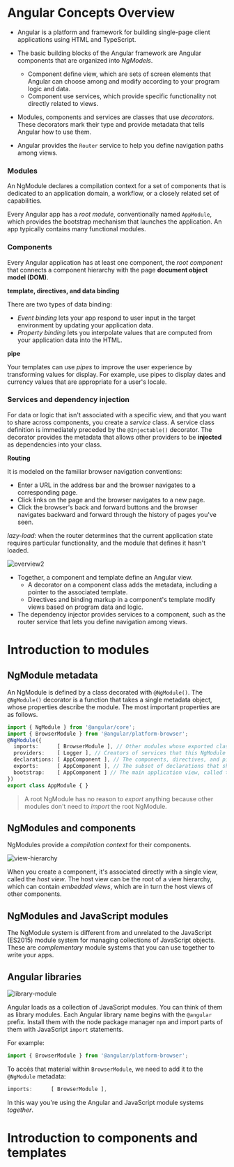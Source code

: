 # Angular Concepts Overview

* Angular is a platform and framework for building single-page client applications using HTML and TypeScript. 

* The basic building blocks of the Angular framework are Angular components that are organized into *NgModels*.
  * Component define view, which are sets of screen elements that Angular can choose among and modify according to your program logic and data.
  * Component use services, which provide specific functionality not directly related to views. 

* Modules, components and services are classes that use *decorators*. These decorators mark their type and provide metadata that tells Angular how to use them.
* Angular provides the `Router` service to help you define navigation paths among views. 



### Modules

An NgModule declares a compilation context for a set of components that is dedicated to an application domain, a workflow, or a closely related set of capabilities. 

Every Angular app has a *root module*, conventionally named `AppModule`, which provides the bootstrap mechanism that launches the application. An app typically contains many functional modules.



### Components

Every Angular application has at least one component, the *root component* that connects a component hierarchy with the page **document object model (DOM)**.

**template, directives, and data binding**

There are two types of data binding:

- *Event binding* lets your app respond to user input in the target environment by updating your application data.
- *Property binding* lets you interpolate values that are computed from your application data into the HTML.

**pipe**

Your templates can use *pipes* to improve the user experience by transforming values for display. For example, use pipes to display dates and currency values that are appropriate for a user's locale.



### Services and dependency injection

For data or logic that isn't associated with a specific view, and that you want to share across components, you create a *service* class. A service class definition is immediately preceded by the `@Injectable()` decorator. The decorator provides the metadata that allows other providers to be **injected** as dependencies into your class.

**Routing**

It is modeled on the familiar browser navigation conventions:

- Enter a URL in the address bar and the browser navigates to a corresponding page.
- Click links on the page and the browser navigates to a new page.
- Click the browser's back and forward buttons and the browser navigates backward and forward through the history of pages you've seen.

*lazy-load:* when the router determines that the current application state requires particular functionality, and the module that defines it hasn't loaded. 

![overview2](https://angular.io/generated/images/guide/architecture/overview2.png)

- Together, a component and template define an Angular view.
  - A decorator on a component class adds the metadata, including a pointer to the associated template.
  - Directives and binding markup in a component's template modify views based on program data and logic.
- The dependency injector provides services to a component, such as the router service that lets you define navigation among views.



# Introduction to modules

## NgModule metadata

An NgModule is defined by a class decorated with `@NgModule()`. The `@NgModule()` decorator is a function that takes a single metadata object, whose properties describe the module. The most important properties are as follows.

```typescript
import { NgModule } from '@angular/core';
import { BrowserModule } from '@angular/platform-browser';
@NgModule({
  imports:      [ BrowserModule ], // Other modules whose exported classes are needed by component templates declared in this NgModule. 一般是自带的module
  providers:    [ Logger ], // Creators of services that this NgModule contributes to the global collection of services; they become accessible in all parts of the app. (You can also specify providers at the component level.)
  declarations: [ AppComponent ], // The components, directives, and pipes that belong to this NgModule.
  exports:      [ AppComponent ], // The subset of declarations that should be visible and usable in the component templates of other NgModules.
  bootstrap:    [ AppComponent ] // The main application view, called the root component, which hosts all other app views. Only the root NgModule should set the bootstrap property.
})
export class AppModule { }
```

> A root NgModule has no reason to *export* anything because other modules don't need to *import* the root NgModule.



## NgModules and components

NgModules provide a *compilation context* for their components.

![view-hierarchy](https://angular.io/generated/images/guide/architecture/view-hierarchy.png)

When you create a component, it's associated directly with a single view, called the *host view*. The host view can be the root of a view hierarchy, which can contain *embedded views*, which are in turn the host views of other components. 



## NgModules and JavaScript modules

The NgModule system is different from and unrelated to the JavaScript (ES2015) module system for managing collections of JavaScript objects. These are *complementary* module systems that you can use together to write your apps.



## Angular libraries

![library-module](https://angular.io/generated/images/guide/architecture/library-module.png)

Angular loads as a collection of JavaScript modules. You can think of them as library modules. Each Angular library name begins with the `@angular` prefix. Install them with the node package manager `npm` and import parts of them with JavaScript `import` statements.

For example:

```typescript
import { BrowserModule } from '@angular/platform-browser';
```

To accès that material within `BrowserModule`, we need to add it to the `@NgModule` metadata:

```typescript
imports:      [ BrowserModule ],
```

In this way you're using the Angular and JavaScript module systems *together*.



# Introduction to components and templates

